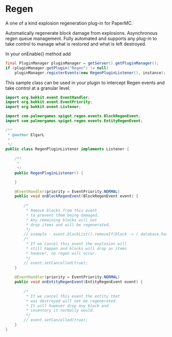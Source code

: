 # Regen
A one of a kind explosion regeneration plug-in for PaperMC.

Automatically regenerate block damage from explosions. Asynchronous regen queue management.
Fully automated and supports any plug-in to take control to manage what is restored and what is left destroyed.

In your onEnable() method add
```java
final PluginManager pluginManager = getServer().getPluginManager();
if (pluginManager.getPlugin("Regen") != null)
	pluginManager.registerEvents(new RegenPluginListener(), instance);
```

This sample class can be used in your plugin to intercept Regen events and take control at a granular level.

```java
import org.bukkit.event.EventHandler;
import org.bukkit.event.EventPriority;
import org.bukkit.event.Listener;

import com.palmergames.spigot.regen.events.BlockRegenEvent;
import com.palmergames.spigot.regen.events.EntityRegenEvent;

/**
 * @author ElgarL
 *
 */
public class RegenPluginListener implements Listener {
	
	/**
	 * 
	 */
	public RegenPluginListener() {

	}

	@EventHandler(priority = EventPriority.NORMAL)
	public void onBlockRegenEvent(BlockRegenEvent event) {
	
		/*
		 * Remove blocks from this event
		 * to prevent them being damaged.
		 * Any remaining blocks will not
		 * drop items and will be regenerated.
		 */
		// example - event.blockList().removeIf(block -> ( database.hasPlot(block.getLocation()) );
		/*
		 * If we cancel this event the explosion will
		 * still happen and blocks will drop as items
		 * however, no regen will occur.
		 */
		// event.setCancelled(true);
	}
	
	@EventHandler(priority = EventPriority.NORMAL)
	public void onEntityRegenEvent(EntityRegenEvent event) {
		
		/*
		 * If we cancel this event the entity that
		 * was destroyed will not be regenerated.
		 * It will however drop any block and
		 * inventory it normally would.
		 */
		// event.setCancelled(true);
	}
}
```
